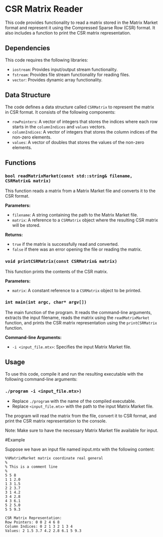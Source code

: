 # CSR Matrix Reader

This code provides functionality to read a matrix stored in the Matrix Market format and represent it using the Compressed Sparse Row (CSR) format. It also includes a function to print the CSR matrix representation.

## Dependencies

This code requires the following libraries:

- `iostream`: Provides input/output stream functionality.
- `fstream`: Provides file stream functionality for reading files.
- `vector`: Provides dynamic array functionality.

## Data Structure

The code defines a data structure called `CSRMatrix` to represent the matrix in CSR format. It consists of the following components:

- `rowPointers`: A vector of integers that stores the indices where each row starts in the `columnIndices` and `values` vectors.
- `columnIndices`: A vector of integers that stores the column indices of the non-zero elements.
- `values`: A vector of doubles that stores the values of the non-zero elements.

## Functions

### `bool readMatrixMarket(const std::string& filename, CSRMatrix& matrix)`

This function reads a matrix from a Matrix Market file and converts it to the CSR format.

**Parameters:**
- `filename`: A string containing the path to the Matrix Market file.
- `matrix`: A reference to a `CSRMatrix` object where the resulting CSR matrix will be stored.

**Returns:**
- `true` if the matrix is successfully read and converted.
- `false` if there was an error opening the file or reading the matrix.

### `void printCSRMatrix(const CSRMatrix& matrix)`

This function prints the contents of the CSR matrix.

**Parameters:**
- `matrix`: A constant reference to a `CSRMatrix` object to be printed.

### `int main(int argc, char* argv[])`

The main function of the program. It reads the command-line arguments, extracts the input filename, reads the matrix using the `readMatrixMarket` function, and prints the CSR matrix representation using the `printCSRMatrix` function.

**Command-line Arguments:**
- `-i <input_file.mtx>`: Specifies the input Matrix Market file.

## Usage

To use this code, compile it and run the resulting executable with the following command-line arguments:


### `./program -i <input_file.mtx>)`


- Replace `./program` with the name of the compiled executable.
- Replace `<input_file.mtx>` with the path to the input Matrix Market file.

The program will read the matrix from the file, convert it to CSR format, and print the CSR matrix representation to the console.

Note: Make sure to have the necessary Matrix Market file available for input.

#Example


Suppose we have an input file named input.mtx with the following content:

```plaintext
%%MatrixMarket matrix coordinate real general 
%
% This is a comment line
%
5 5 8
1 1 2.0
1 3 1.5
2 2 3.7
3 1 4.2
3 4 2.8
4 3 6.1
5 2 5.0
5 5 9.3
```

```
CSR Matrix Representation:
Row Pointers: 0 0 2 4 6 8
Column Indices: 0 2 1 3 2 1 3 4
Values: 2 1.5 3.7 4.2 2.8 6.1 5 9.3
```